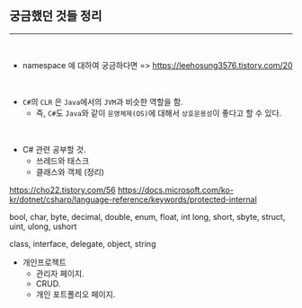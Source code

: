 ## 궁금했던 것들 정리 
----

<br />

- namespace 에 대하여 궁금하다면 => https://leehosung3576.tistory.com/20

<br />

- `C#`의 `CLR` 은 `Java`에서의 `JVM`과 비슷한 역할을 함.
    - 즉, `C#`도 `Java`와 같이 `운영체제(OS)`에 대해서 `상호운용성`이 좋다고 할 수 있다.

<br />

- C# 관련 공부할 것.
  - 쓰레드와 태스크
  - 클래스와 객체 (정리)


https://cho22.tistory.com/56
https://docs.microsoft.com/ko-kr/dotnet/csharp/language-reference/keywords/protected-internal


bool, char, byte, decimal, double, enum, float, int long, short, sbyte, struct, uint, ulong, ushort

class, interface, delegate, object, string

- 개인프로젝트
  - 관리자 페이지.
  - CRUD.
  - 개인 포트폴리오 페이지.